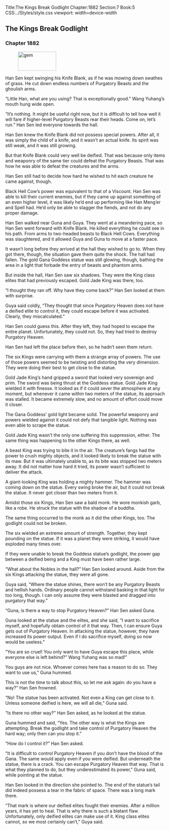 Title:The Kings Break Godlight 
Chapter:1882 
Section:7 
Book:5 
CSS:../Styles/style.css 
viewport: width=device-width
  
## The Kings Break Godlight
### Chapter 1882
  
<figure>
	<img src="../Images/gem.gif" alt="gem" id="gem" width="120" height="60" />
</figure>
  

  
Han Sen kept swinging his Knife Blank, as if he was mowing down swathes of grass. He cut down endless numbers of Purgatory Beasts and the ghoulish arms.

“Little Han, what are you using? That is exceptionally good.” Wang Yuhang’s mouth hung wide open.

“It’s nothing. It might be useful right now, but it is difficult to tell how well it will fare if higher-level Purgatory Beasts rear their heads. Come on, let’s run.” Han Sen led everyone towards the hall.

Han Sen knew the Knife Blank did not possess special powers. After all, it was simply the child of a knife, and it wasn’t an actual knife. Its spirit was still weak, and it was still growing.

But that Knife Blank could very well be deified. That was because only items and weaponry of the same tier could defeat the Purgatory Beasts. That was how he was able to defeat the creatures and the arms.

Han Sen still had to decide how hard he wished to hit each creature he came against, though.

Black Hell Cow’s power was equivalent to that of a Viscount. Han Sen was able to kill their current enemies, but if they came up against something of an even higher level, it was likely he’d end up performing like Han Meng’er and Spell had. He’d only be able to stagger the fiends, and not do any proper damage.

Han Sen walked near Guna and Guya. They went at a meandering pace, so Han Sen went forward with Knife Blank. He killed everything he could see in his path. From arms to two-headed beasts to Black Hell Cows. Everything was slaughtered, and it allowed Guya and Guna to move at a faster pace.

It wasn’t long before they arrived at the hall they wished to go to. When they got there, though, the situation gave them quite the shock. The hall had fallen. The gold Gana Goddess statue was still glowing, though, bathing the area in a light that forbade the entry of beasts and phantom arms.

But inside the hall, Han Sen saw six shadows. They were the King class elites that had previously escaped. Gold Jade King was there, too.

“I thought they ran off. Why have they come back?” Han Sen looked at them with surprise.

Guya said coldly, “They thought that since Purgatory Heaven does not have a deified elite to control it, they could escape before it was activated. Clearly, they miscalculated.”

Han Sen could guess this. After they left, they had hoped to escape the entire planet. Unfortunately, they could not. So, they had tried to destroy Purgatory Heaven.

Han Sen had left the place before then, so he hadn’t seen them return.

The six Kings were carrying with them a strange array of powers. The use of those powers seemed to be twisting and distorting the very dimension. They were doing their best to get close to the statue.

Gold Jade King’s hand gripped a sword that looked very sovereign and prim. The sword was being thrust at the Goddess statue. Gold Jade King wielded it with finesse. It looked as if it could sever the atmosphere at any moment, but whenever it came within two meters of the statue, its approach was stalled. It became extremely slow, and no amount of effort could move it closer.

The Gana Goddess’ gold light became solid. The powerful weaponry and powers wielded against it could not defy that tangible light. Nothing was even able to scrape the statue.

Gold Jade King wasn’t the only one suffering this suppression, either. The same thing was happening to the other Kings there, as well.

A beast King was trying to bite it in the air. The creature’s fangs had the power to crush mighty objects, and it looked likely to break the statue with its maw. But it was ultimately unable to, as its bite was stopped two meters away. It did not matter how hard it tried, its power wasn’t sufficient to deliver the attack.

A giant-looking King was holding a mighty hammer. The hammer was coming down on the statue. Every swing broke the air, but it could not break the statue. It never got closer than two meters from it.

Amidst those six Kings, Han Sen saw a bald monk. He wore monkish garb, like a robe. He struck the statue with the shadow of a buddha.

The same thing occurred to the monk as it did the other Kings, too. The godlight could not be broken.

The six wielded an extreme amount of strength. Together, they kept pounding on the statue. If it was a planet they were striking, it would have exploded many times over.

If they were unable to break the Goddess statue’s godlight, the power gap between a deified being and a King must have been rather large.

“What about the Nobles in the hall?” Han Sen looked around. Aside from the six Kings attacking the statue, they were all gone.

Guya said, “Where the statue shines, there won’t be any Purgatory Beasts and hellish hands. Ordinary people cannot withstand basking in that light for too long, though. I can only assume they were blasted and dragged into purgatory that way.”

“Guna, is there a way to stop Purgatory Heaven?” Han Sen asked Guna.

Guna looked at the statue and the elites, and she said, “I want to sacrifice myself, and hopefully obtain control of it that way. Then, I can ensure Guya gets out of Purgatory Heaven. In attacking the statue, however, they have increased its power output. Even if I do sacrifice myself, doing so now would be useless.”

“You are so cruel! You only want to have Guya escape this place, while everyone else is left behind?” Wang Yuhang was so mad!”

You guys are not nice. Whoever comes here has a reason to do so. They want to use us,” Guna hummed.

This is not the time to talk about this, so let me ask again: do you have a way?” Han Sen frowned.

“No! The statue has been activated. Not even a King can get close to it. Unless someone deified is here, we will all die,” Guna said.

“Is there no other way?” Han Sen asked, as he looked at the statue.

Guna hummed and said, “Yes. The other way is what the Kings are attempting. Break the godlight and take control of Purgatory Heaven the hard way; only then can you stop it.”

“How do I control it?” Han Sen asked.

“It is difficult to control Purgatory Heaven if you don’t have the blood of the Gana. The same would apply even if you were deified. But underneath the statue, there is a crack. You can escape Purgatory Heaven that way. That is what they planned to do, but they underestimated its power,” Guna said, while pointing at the statue.

Han Sen looked in the direction she pointed to. The end of the statue’s tail did indeed possess a tear in the fabric of space. There was a long mark there.

“That mark is where our deified elites fought their enemies. After a million years, it has yet to heal. That is why there is such a blatant flaw. Unfortunately, only deified elites can make use of it. King class elites cannot, so we most certainly can’t,” Guya said.
